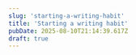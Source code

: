 ```yaml
---
slug: 'starting-a-writing-habit'
title: 'Starting a writing habit'
pubDate: 2025-08-10T21:14:39.617Z
draft: true
---
```

